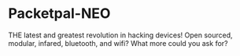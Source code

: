# Packetpal-NEO
THE latest and greatest revolution in hacking devices! Open sourced, modular, infared, bluetooth, and wifi? What more could you ask for?
